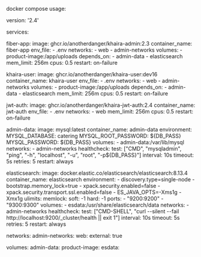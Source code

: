 docker compose usage:

version: '2.4'

services:

  fiber-app:
    image: ghcr.io/anotherdanger/khaira-admin:2.3
    container_name: fiber-app
    env_file:
      - .env
    networks:
      - web
      - admin-networks
    volumes:
      - product-image:/app/uploads
    depends_on:
      - admin-data
      - elasticsearch
    mem_limit: 256m
    cpus: 0.5
    restart: on-failure

  khaira-user:
    image: ghcr.io/anotherdanger/khaira-user:dev16
    container_name: khaira-user
    env_file:
      - .env
    networks:
      - web
      - admin-networks
    volumes:
      - product-image:/app/uploads
    depends_on:
      - admin-data
      - elasticsearch
    mem_limit: 256m
    cpus: 0.5
    restart: on-failure

  jwt-auth:
    image: ghcr.io/anotherdanger/khaira-jwt-auth:2.4
    container_name: jwt-auth
    env_file:
      - .env
    networks:
      - web
    mem_limit: 256m
    cpus: 0.5
    restart: on-failure

  admin-data:
    image: mysql:latest
    container_name: admin-data
    environment:
      MYSQL_DATABASE: catering
      MYSQL_ROOT_PASSWORD: ${DB_PASS}
      MYSQL_PASSWORD: ${DB_PASS}
    volumes:
      - admin-data:/var/lib/mysql
    networks:
      - admin-networks
    healthcheck:
      test: ["CMD", "mysqladmin", "ping", "-h", "localhost", "-u", "root", "-p${DB_PASS}"]
      interval: 10s
      timeout: 5s
      retries: 5
    restart: always

  elasticsearch:
    image: docker.elastic.co/elasticsearch/elasticsearch:8.13.4
    container_name: elasticsearch
    environment:
      - discovery.type=single-node
      - bootstrap.memory_lock=true
      - xpack.security.enabled=false
      - xpack.security.transport.ssl.enabled=false
      - ES_JAVA_OPTS=-Xms1g -Xmx1g
    ulimits:
      memlock:
        soft: -1
        hard: -1
    ports:
      - "9200:9200"
      - "9300:9300"
    volumes:
      - esdata:/usr/share/elasticsearch/data
    networks:
      - admin-networks
    healthcheck:
      test: ["CMD-SHELL", "curl --silent --fail http://localhost:9200/_cluster/health || exit 1"]
      interval: 10s
      timeout: 5s
      retries: 5
    restart: always

networks:
  admin-networks:
  web:
    external: true

volumes:
  admin-data:
  product-image:
  esdata:
